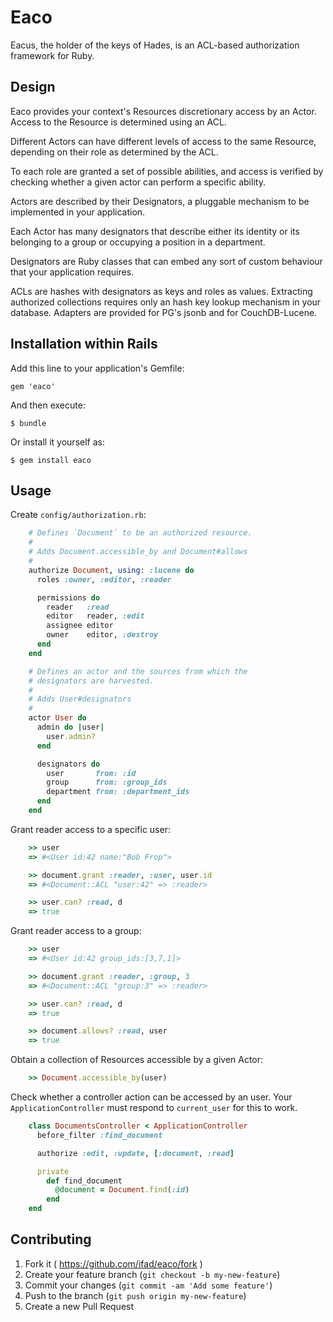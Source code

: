 # Eaco

Eacus, the holder of the keys of Hades, is an ACL-based authorization
framework for Ruby.

## Design

Eaco provides your context's Resources discretionary access by an Actor.
Access to the Resource is determined using an ACL.

Different Actors can have different levels of access to the same Resource,
depending on their role as determined by the ACL.

To each role are granted a set of possible abilities, and access is verified
by checking whether a given actor can perform a specific ability.

Actors are described by their Designators, a pluggable mechanism to be
implemented in your application.

Each Actor has many designators that describe either its identity or its
belonging to a group or occupying a position in a department.

Designators are Ruby classes that can embed any sort of custom behaviour that
your application requires.

ACLs are hashes with designators as keys and roles as values. Extracting
authorized collections requires only an hash key lookup mechanism in your
database. Adapters are provided for PG's jsonb and for CouchDB-Lucene.

## Installation within Rails

Add this line to your application's Gemfile:

    gem 'eaco'

And then execute:

    $ bundle

Or install it yourself as:

    $ gem install eaco

## Usage

Create `config/authorization.rb`:

```ruby
    # Defines `Document` to be an authorized resource.
    #
    # Adds Document.accessible_by and Document#allows
    #
    authorize Document, using: :lucene do
      roles :owner, :editor, :reader

      permissions do
        reader   :read
        editor   reader, :edit
        assignee editor
        owner    editor, :destroy
      end
    end

    # Defines an actor and the sources from which the
    # designators are harvested.
    #
    # Adds User#designators
    #
    actor User do
      admin do |user|
        user.admin?
      end

      designators do
        user       from: :id
        group      from: :group_ids
        department from: :department_ids
      end
    end
```

Grant reader access to a specific user:

```ruby
    >> user
    => #<User id:42 name:"Bob Frop">

    >> document.grant :reader, :user, user.id
    => #<Document::ACL "user:42" => :reader>

    >> user.can? :read, d
    => true
```

Grant reader access to a group:

```ruby
    >> user
    => #<User id:42 group_ids:[3,7,1]>

    >> document.grant :reader, :group, 3
    => #<Document::ACL "group:3" => :reader>

    >> user.can? :read, d
    => true

    >> document.allows? :read, user
    => true
```

Obtain a collection of Resources accessible by a given Actor:

```ruby
    >> Document.accessible_by(user)
```

Check whether a controller action can be accessed by an user. Your
`ApplicationController` must respond to `current_user` for this to work.

```ruby
    class DocumentsController < ApplicationController
      before_filter :find_document

      authorize :edit, :update, [:document, :read]

      private
        def find_document
          @document = Document.find(:id)
        end
    end
```

## Contributing

1. Fork it ( https://github.com/ifad/eaco/fork )
2. Create your feature branch (`git checkout -b my-new-feature`)
3. Commit your changes (`git commit -am 'Add some feature'`)
4. Push to the branch (`git push origin my-new-feature`)
5. Create a new Pull Request
